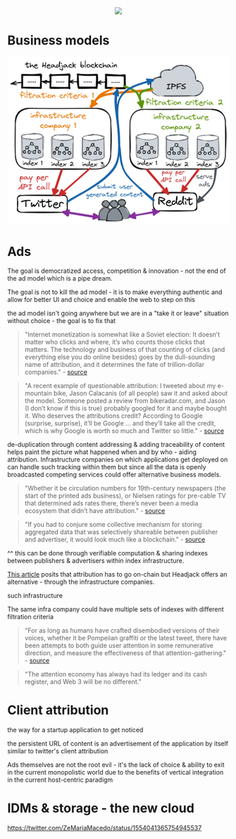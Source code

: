 <div style="text-align: center;">
    <img src="https://png.pngitem.com/pimgs/s/207-2073499_translate-platform-from-english-to-spanish-work-in.png">
</div>


# Business models

<img src="images/infrastructure_companies.png">


# Ads

The goal is democratized access, competition & innovation - not the end of the ad model which is a pipe dream.


The goal is not to kill the ad model - it is to make everything authentic and allow for better UI and choice and enable the web to step on this

the ad model isn't going anywhere but we are in a "take it or leave" situation without choice - the goal is to fix that


> "Internet monetization is somewhat like a Soviet election: It doesn’t matter who clicks and where, it’s who counts those clicks that matters. The technology and business of that counting of clicks (and everything else you do online besides) goes by the dull-sounding name of attribution, and it determines the fate of trillion-dollar companies." - [source](https://www.thepullrequest.com/p/attribution-rules-the-world-and-itll)


> "A recent example of questionable attribution: I tweeted about my e-mountain bike, Jason Calacanis (of all people) saw it and asked about the model. Someone posted a review from bikeradar.com, and Jason (I don’t know if this is true) probably googled for it and maybe bought it. Who deserves the attributions credit? According to Google (surprise, surprise), it’ll be Google … and they’ll take all the credit, which is why Google is worth so much and Twitter so little." - [source](https://www.thepullrequest.com/p/attribution-rules-the-world-and-itll)


de-duplication through content addressing & adding traceability of content helps paint the picture what happened when and by who - aiding attribution. Infrastructure companies on which applications get deployed on can handle such tracking within them but since all the data is openly broadcasted competing services could offer alternative business models.

> "Whether it be circulation numbers for 19th-century newspapers (the start of the printed ads business), or Nielsen ratings for pre-cable TV that determined ads rates there, there’s never been a media ecosystem that didn’t have attribution." - [source](https://www.thepullrequest.com/p/attribution-rules-the-world-and-itll)


> "If you had to conjure some collective mechanism for storing aggregated data that was selectively shareable between publisher and advertiser, it would look much like a blockchain." - [source](https://www.thepullrequest.com/p/attribution-rules-the-world-and-itll)

^^ this can be done through verifiable computation & sharing indexes between publishers & advertisers within index infrastructure.

[This article](https://www.thepullrequest.com/p/attribution-rules-the-world-and-itll) posits that attribution has to go on-chain but Headjack offers an alternative - through the infrastructure companies.

such infrastructure 



The same infra company could have multiple sets of indexes with different filtration criteria




> "For as long as humans have crafted disembodied versions of their voices, whether it be Pompeiian graffiti or the latest tweet, there have been attempts to both guide user attention in some remunerative direction, and measure the effectiveness of that attention-gathering." - [source](https://www.thepullrequest.com/p/everything-is-an-ad-network)

> "The attention economy has always had its ledger and its cash register, and Web 3 will be no different."


# Client attribution

the way for a startup application to get noticed

the persistent URL of content is an advertisement of the application by itself
similar to twitter's client attribution



Ads themselves are not the root evil - it's the lack of choice & ability to exit in the current monopolistic world due to the benefits of vertical integration in the current host-centric paradigm

# IDMs & storage - the new cloud

https://twitter.com/ZeMariaMacedo/status/1554041365754945537




<!--
the open nature of data leads to a shared data network effect where anyone can train ML models at scale with high quality data
https://mattturck.com/the-power-of-data-network-effects/


creators will need to shift how they monetize because there won't be platform lock-in & attribution :/
or actually the application attribution for content naturally leads to users checking it out - creators can and should be paid to generate content through them and based on virality of content they could get paid out? omg.


Value chain


point of view: creating an application without the ability to lock-in users is daunting - but what if most aspects of an application are commercialized & offered as a service so creating a new application is just the frontend? Substack lets you leave & take your subscribers with you - that's a conscious choice and they have decided to compete on the quality of service

Todo: takerate - what it is for other platforms and how it fits in headjack beyond youtube


TODO: think about creator monetization and how google currently gets the lions share of the ad revenue
What if some platforms don't freely provide the content but just anchor it and provide APIs like embedding youtube?


How to create a view of the discussion with only paid subscribers?



== transition from web2 to web3
traditional web2 companies/apps/websites will be able to gradually transition and anchor their content into this namespace - cost of entry would be marginal and the first to do so would get indexed and start getting shown in search results in this ecosystem first
No other solution has a seamless way to address content on http and bridge with traditional dns




copyright infringement is beneficial for youtube
https://www.youtube.com/watch?v=4IaOeVgZ-wc



platform attribution - advertising 
Application names that were used to publish content can serve as advertising (application attribution) for the platform that was chosen by a user when content is viewed through other applications because the original URIs will be shown and users will be able to click to view each piece of content through the originating application if they choose to (if they've never heard of it before & are curious or if their current application doesn't fully support a given message type).

==> discoverability of new applications!

There will be a marketplace for every vertical - we need to democratize specialization & competition




Markets, markets everywhere!
algorithmic transparency & choice
https://www.ribbonfarm.com/2019/02/28/markets-are-eating-the-world/


business models - who will host the content?
how does The Graph fit into this?! omg?!

incentive for infrastructure companies to do proper filtration of bots - apps can leave for other infrastructure - whereas within twitter there has been conflict of interest for executives as their bonuses counted on counts of users - so why diagnose the bot problem really? TODO: source - or be more vague and don't directly point to twitter




-->
